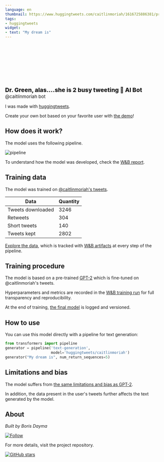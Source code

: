 ```yaml
---
language: en
thumbnail: https://www.huggingtweets.com/caitlinmoriah/1616725886381/predictions.png
tags:
- huggingtweets
widget:
- text: "My dream is"
---
```


<div>
<div style="width: 132px; height:132px; border-radius: 50%; background-size: cover; background-image: url('https://pbs.twimg.com/profile_images/1353494193360891904/SE2DmqTH_400x400.jpg')">
</div>
<div style="margin-top: 8px; font-size: 19px; font-weight: 800">Dr. Green, alas....she is 2 busy tweeting 🤖 AI Bot </div>
<div style="font-size: 15px">@caitlinmoriah bot</div>
</div>

I was made with [huggingtweets](https://github.com/borisdayma/huggingtweets).

Create your own bot based on your favorite user with [the demo](https://colab.research.google.com/github/borisdayma/huggingtweets/blob/master/huggingtweets-demo.ipynb)!

## How does it work?

The model uses the following pipeline.

![pipeline](https://github.com/borisdayma/huggingtweets/blob/master/img/pipeline.png?raw=true)

To understand how the model was developed, check the [W&B report](https://wandb.ai/wandb/huggingtweets/reports/HuggingTweets-Train-a-Model-to-Generate-Tweets--VmlldzoxMTY5MjI).

## Training data

The model was trained on [@caitlinmoriah's tweets](https://twitter.com/caitlinmoriah).

| Data | Quantity |
| --- | --- |
| Tweets downloaded | 3246 |
| Retweets | 304 |
| Short tweets | 140 |
| Tweets kept | 2802 |

[Explore the data](https://wandb.ai/wandb/huggingtweets/runs/1vueoynh/artifacts), which is tracked with [W&B artifacts](https://docs.wandb.com/artifacts) at every step of the pipeline.

## Training procedure

The model is based on a pre-trained [GPT-2](https://huggingface.co/gpt2) which is fine-tuned on @caitlinmoriah's tweets.

Hyperparameters and metrics are recorded in the [W&B training run](https://wandb.ai/wandb/huggingtweets/runs/14otv2ch) for full transparency and reproducibility.

At the end of training, [the final model](https://wandb.ai/wandb/huggingtweets/runs/14otv2ch/artifacts) is logged and versioned.

## How to use

You can use this model directly with a pipeline for text generation:

```python
from transformers import pipeline
generator = pipeline('text-generation',
                     model='huggingtweets/caitlinmoriah')
generator("My dream is", num_return_sequences=5)
```

## Limitations and bias

The model suffers from [the same limitations and bias as GPT-2](https://huggingface.co/gpt2#limitations-and-bias).

In addition, the data present in the user's tweets further affects the text generated by the model.

## About

*Built by Boris Dayma*

[![Follow](https://img.shields.io/twitter/follow/borisdayma?style=social)](https://twitter.com/intent/follow?screen_name=borisdayma)

For more details, visit the project repository.

[![GitHub stars](https://img.shields.io/github/stars/borisdayma/huggingtweets?style=social)](https://github.com/borisdayma/huggingtweets)
